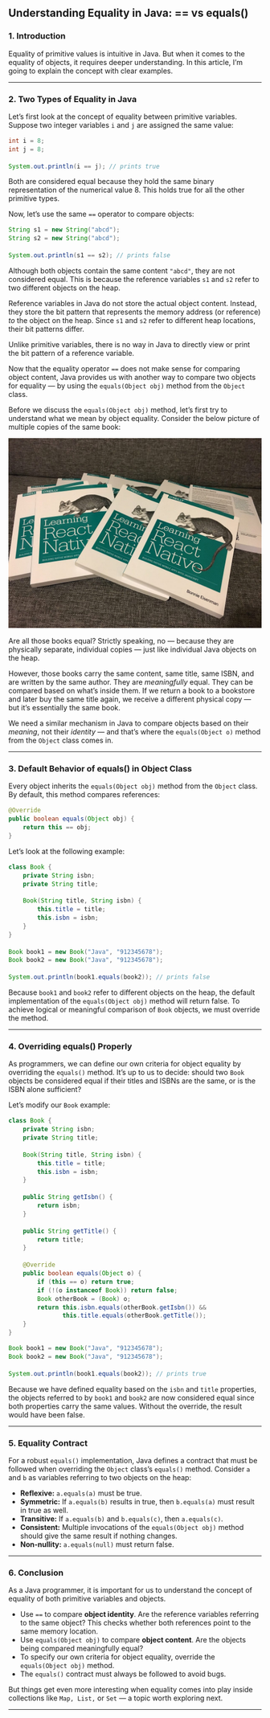 ##  Understanding Equality in Java: == vs equals() 

### 1. Introduction

Equality of primitive values is intuitive in Java. But when it comes to the equality of objects, it requires deeper understanding. In this article, I’m going to explain the concept with clear examples.

---

### 2. Two Types of Equality in Java

Let’s first look at the concept of equality between primitive variables. Suppose two integer variables `i` and `j` are assigned the same value:

```java
int i = 8;
int j = 8;

System.out.println(i == j); // prints true
```

Both are considered equal because they hold the same binary representation of the numerical value 8. This holds true for all the other primitive types.

Now, let’s use the same `==` operator to compare objects:

```java
String s1 = new String("abcd");
String s2 = new String("abcd");

System.out.println(s1 == s2); // prints false
```

Although both objects contain the same content `"abcd"`, they are not considered equal. This is because the reference variables `s1` and `s2` refer to two different objects on the heap.

Reference variables in Java do not store the actual object content. Instead, they store the bit pattern that represents the memory address (or reference) *to* the object on the heap. Since `s1` and `s2` refer to different heap locations, their bit patterns differ.

Unlike primitive variables, there is no way in Java to directly view or print the bit pattern of a reference variable.

Now that the equality operator `==` does not make sense for comparing object content, Java provides us with another way to compare two objects for equality — by using the `equals(Object obj)` method from the `Object` class.

Before we discuss the `equals(Object obj)` method, let’s first try to understand what we mean by object equality. Consider the below picture of multiple copies of the same book:

![](images/1_xgWTuOuBcsB6LLyf6dmEMA.jpeg)

Are all those books equal? Strictly speaking, no — because they are physically separate, individual copies — just like individual Java objects on the heap.

However, those books carry the same content, same title, same ISBN, and are written by the same author. They are *meaningfully* equal. They can be compared based on what’s inside them. If we return a book to a bookstore and later buy the same title again, we receive a different physical copy — but it’s essentially the same book.

We need a similar mechanism in Java to compare objects based on their *meaning*, not their *identity* — and that’s where the `equals(Object o)` method from the `Object` class comes in.

---

### 3. Default Behavior of equals() in Object Class

Every object inherits the `equals(Object obj)` method from the `Object` class. By default, this method compares references:

```java
@Override
public boolean equals(Object obj) {
    return this == obj;
}
```

Let’s look at the following example:

```java
class Book {
    private String isbn;
    private String title;

    Book(String title, String isbn) {
        this.title = title;
        this.isbn = isbn;
    }
}

Book book1 = new Book("Java", "912345678");
Book book2 = new Book("Java", "912345678");

System.out.println(book1.equals(book2)); // prints false
```

Because `book1` and `book2` refer to different objects on the heap, the default implementation of the `equals(Object obj)` method will return false. To achieve logical or meaningful comparison of `Book` objects, we must override the method.

---

### 4. Overriding equals() Properly

As programmers, we can define our own criteria for object equality by overriding the `equals()` method. It’s up to us to decide: should two `Book` objects be considered equal if their titles and ISBNs are the same, or is the ISBN alone sufficient?

Let’s modify our `Book` example:

```java
class Book {
    private String isbn;
    private String title;

    Book(String title, String isbn) {
        this.title = title;
        this.isbn = isbn;
    }

    public String getIsbn() {
        return isbn;
    }

    public String getTitle() {
        return title;
    }

    @Override
    public boolean equals(Object o) {
        if (this == o) return true;
        if (!(o instanceof Book)) return false;
        Book otherBook = (Book) o;
        return this.isbn.equals(otherBook.getIsbn()) &&
               this.title.equals(otherBook.getTitle());
    }
}
```

```java
Book book1 = new Book("Java", "912345678");
Book book2 = new Book("Java", "912345678");

System.out.println(book1.equals(book2)); // prints true
```

Because we have defined equality based on the `isbn` and `title` properties, the objects referred to by `book1` and `book2` are now considered equal since both properties carry the same values. Without the override, the result would have been false.

---

### 5. Equality Contract

For a robust `equals()` implementation, Java defines a contract that must be followed when overriding the `Object` class’s `equals()` method. Consider `a` and `b` as variables referring to two objects on the heap:

* **Reflexive:** `a.equals(a)` must be true.
* **Symmetric:** If `a.equals(b)` results in true, then `b.equals(a)` must result in true as well.
* **Transitive:** If `a.equals(b)` and `b.equals(c)`, then `a.equals(c)`.
* **Consistent:** Multiple invocations of the `equals(Object obj)` method should give the same result if nothing changes.
* **Non-nullity:** `a.equals(null)` must return false.

---

### 6. Conclusion

As a Java programmer, it is important for us to understand the concept of equality of both primitive variables and objects.

* Use `==` to compare **object identity**. Are the reference variables referring to the same object? This checks whether both references point to the same memory location.
* Use `equals(Object obj)` to compare **object content**. Are the objects being compared meaningfully equal?
* To specify our own criteria for object equality, override the `equals(Object obj)` method.
* The `equals()` contract must always be followed to avoid bugs.

But things get even more interesting when equality comes into play inside collections like `Map, List,` or `Set` — a topic worth exploring next.

---
